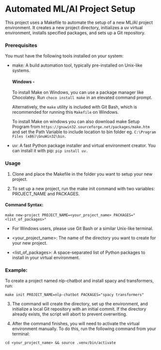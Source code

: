 # Automated ML/AI Project Setup

This project uses a Makefile to automate the setup of a new ML/AI project environment. It creates a new project directory, initializes a uv virtual environment, installs specified packages, and sets up a Git repository.

### Prerequisites

You must have the following tools installed on your system:

- make: A build automation tool, typically pre-installed on Unix-like systems.

  #### Windows - 
  To install Make on Windows, you can use a package manager like Chocolatey. Run `choco install make` in an elevated command prompt.

  Alternatively, the `make` utility is included with Git Bash, which is recommended for running this `Makefile` on Windows.

  To install Make on windows you can also download make Setup Program from `https://gnuwin32.sourceforge.net/packages/make.htm` and set the Path Variable to include location to bin folder
  eg. `C:\Program Files (x86)\GnuWin32\bin.`
  
- uv: A fast Python package installer and virtual environment creator. You can install it with pip: `pip install uv.`
    
### Usage

1. Clone and place the Makefile in the folder you want to setup your new project.

2. To set up a new project, run the make init command with two variables: PROJECT_NAME and PACKAGES.

  #### Command Syntax:

  `make new-project PROJECT_NAME=<your_project_name> PACKAGES="<list_of_packages>"`

- For Windows users, please use Git Bash or a similar Unix-like terminal.

- <your_project_name>: The name of the directory you want to create for your new project.
    
- <list_of_packages>: A space-separated list of Python packages to install in your virtual environment.
    
### Example:

To create a project named nlp-chatbot and install spacy and transformers, run:

  `make init PROJECT_NAME=nlp-chatbot PACKAGES="spacy transformers"`
  
3. The command will create the directory, set up the environment, and initialize a local Git repository with an initial commit. If the directory already exists, the script will abort to prevent overwriting.

4. After the command finishes, you will need to activate the virtual environment manually. To do this, run the following command from your terminal:
   
`cd <your_project_name> && source .venv/bin/activate`
